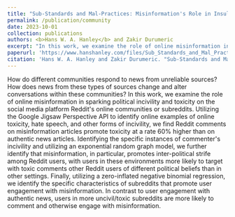 ```yaml
---
title: "Sub-Standards and Mal-Practices: Misinformation's Role in Insular, Polarized, and Toxic Interactions on Reddit"
permalink: /publication/community
date: 2023-10-01
collection: publications
authors: <b>Hans W. A. Hanley</b> and Zakir Durumeric
excerpt: "In this work, we examine the role of online misinformation in sparking political incivility and toxicity on the social media platform Reddit's online communities or subreddits."
paperurl: 'https://www.hanshanley.com/files/Sub_Standards_and_Mal_Practices.pdf'
citation: 'Hans W. A. Hanley and Zakir Durumeric. "Sub-Standards and Mal-Practices: Misinformations Role in Insular, Polarized, and Toxic Interactions." (2023).'
---
```

How do different communities respond to news from unreliable sources? How does news from these types of sources change and alter conversations within these communities? In this work, we examine the role of online misinformation in sparking political incivility and toxicity on the social media platform Reddit's online communities or subreddits. Utilizing the Google Jigsaw Perspective API to identify online examples of online toxicity, hate speech, and other forms of incivility, we find Reddit comments on misinformation articles promote toxicity at a rate 60\% higher than on authentic news articles. Identifying the specific instances of commenter's incivility and utilizing an exponential random graph model, we further identify that misinformation, in particular, promotes inter-political strife among Reddit users, with users in these environments more likely to target with toxic comments other Reddit users of different political beliefs than in other settings. Finally, utilizing a zero-inflated negative binomial regression, we identify the specific characteristics of subreddits that promote user engagement with misinformation. In contrast to user engagement with authentic news, users in more uncivil/toxic subreddits are more likely to comment and otherwise engage with misinformation. 
